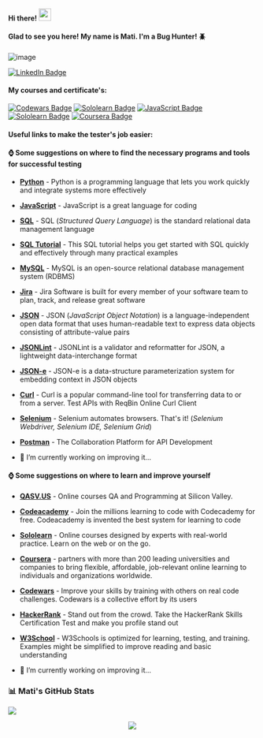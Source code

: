 <h4>Hi there! <img src="https://media.giphy.com/media/hvRJCLFzcasrR4ia7z/giphy.gif" width="25px"</h4>
                  
#### Glad to see you here! My name is Mati. I'm a Bug Hunter! :beetle:

![image](https://user-images.githubusercontent.com/84297420/125023753-5e4da480-e034-11eb-920f-045f4b46e3c9.png)

[![LinkedIn Badge](https://img.shields.io/badge/LinkedIn-Profile-informational?style=flat&logo=linkedin&logoColor=white&color=0D76A8)](https://www.linkedin.com/in/mati-lehissaar/)

#### My courses and certificate's:
[![Codewars Badge](https://img.shields.io/badge/Codewars-Profile-informational?style=flat&logo=codewars&logoColor=white&color=b1361e)](https://www.codewars.com/users/matijoingithub)
[![Sololearn Badge](https://img.shields.io/badge/Sololearn-SQL-informational?style=flat&logo=sololearn&logoColor=white&color=FFA500)](https://www.sololearn.com/certificates/course/en/21775668/1060/landscape/png)
[![JavaScript Badge](https://img.shields.io/badge/Sololearn-JavaScript-informational?style=flat&logo=sololearn&logoColor=white&color=FFEF00)](https://www.sololearn.com/certificates/course/en/21775668/1024/landscape/png)
[![Sololearn Badge](https://img.shields.io/badge/Sololearn-PythonCore-informational?style=flat&logo=sololearn&logoColor=white&color=4E5180)](https://www.sololearn.com/certificates/course/en/21775668/1073/landscape/png)
[![Coursera Badge](https://img.shields.io/badge/Coursera-ITSupport-informational?style=flat&logo=coursera&logoColor=white&color=2B60DE)](https://www.coursera.org/account/accomplishments/certificate/ADU8JW8U5YRS)

#### Useful links to make the tester's job easier:
  
#### ⌚ Some suggestions on where to find the necessary programs and tools for successful testing
- [**Python**](https://www.python.org/) - Python is a programming language that lets you work quickly and integrate systems more effectively
- [**JavaScript**](https://www.javascript.com/) - JavaScript is a great language for coding
- [**SQL**](https://en.wikipedia.org/wiki/SQL) - SQL (*Structured Query Language*) is the standard relational data management language
- [**SQL Tutorial**](https://www.sqltutorial.org) - This SQL tutorial helps you get started with SQL quickly and effectively through many practical examples
- [**MySQL**](https://en.wikipedia.org/wiki/MySQL) - MySQL is an open-source relational database management system (RDBMS)
- [**Jira**](https://www.atlassian.com/software/jira/) - Jira Software is built for every member of your software team to plan, track, and release great software
- [**JSON**](https://jsonformatter.curiousconcept.com/#/) - JSON (*JavaScript Object Notation*) is a language-independent open data format that uses human-readable text to express data objects consisting of attribute-value pairs
- [**JSONLint**](https://jsonlint.com) - JSONLint is a validator and reformatter for JSON, a lightweight data-interchange format
- [**JSON-e**](https://json-e.js.org/) - JSON-e is a data-structure parameterization system for embedding context in JSON objects
- [**Curl**](https://reqbin.com/curl) - Curl is a popular command-line tool for transferring data to or from a server. Test APIs with ReqBin Online Curl Client
- [**Selenium**](https://www.selenium.dev) - Selenium automates browsers. That's it! (*Selenium Webdriver, Selenium IDE, Selenium Grid*)
- [**Postman**](https://www.postman.com) - The Collaboration Platform for API Development
  
- 💬 I’m currently working on improving it...
  
#### ⌚ Some suggestions on where to learn and improve yourself
- [**QASV.US**](https://www.qasv.us/en) - Online courses QA and Programming at Silicon Valley.
- [**Codeacademy**](https://www.codecademy.com/) - Join the millions learning to code with Codecademy for free. Codeacademy is invented the best system for learning to code
- [**Sololearn**](https://www.coursera.org/) - Online courses designed by experts with real-world practice. Learn on the web or on the go. 
- [**Coursera**](https://www.coursera.org/) - partners with more than 200 leading universities and companies to bring flexible, affordable, job-relevant online learning to individuals and organizations worldwide.
- [**Codewars**](https://www.codewars.com) - Improve your skills by training with others on real code challenges. Codewars is a collective effort by its users
- [**HackerRank**](https://www.hackerrank.com/dashboard) - Stand out from the crowd. Take the HackerRank Skills Certification Test and make you profile stand out
- [**W3School**](https://www.w3schools.com) - W3Schools is optimized for learning, testing, and training. Examples might be simplified to improve reading and basic understanding
  
- 💬 I’m currently working on improving it...


### 📊 Mati's GitHub Stats

<img
  src="https://github-readme-stats.vercel.app/api?username=matijoingithub&count_private=true&title_color=6495ED&icon_color=FD9047&text_color=0C2233&custom_title=Mati+Lehissaar's+GitHub+Stats&show_icons=true"
/>
 
  
<!-- retro visitor counter -->
<p align="center"> 
  <img src="https://profile-counter.glitch.me/{matijoingithub}/count.svg" />
</p>

 
<!-- welcome message -->
<!--
**matijoingithub/matijoingithub** is a ✨ _special_ ✨ repository because its `README.md` (this file) appears on your GitHub profile.

Here are some ideas to get you started:

- 🔭 I’m currently working on ...
- 🌱 I’m currently learning ...
- 👯 I’m looking to collaborate on ...
- 🤔 I’m looking for help with ...
- 💬 Ask me about ...
- 📫 How to reach me: ...
- 😄 Pronouns: ...
- ⚡ Fun fact: ...
- 👋

[This text link will take you to the QA at Silicon Valley California homepage!](https://qasv.us/en)



